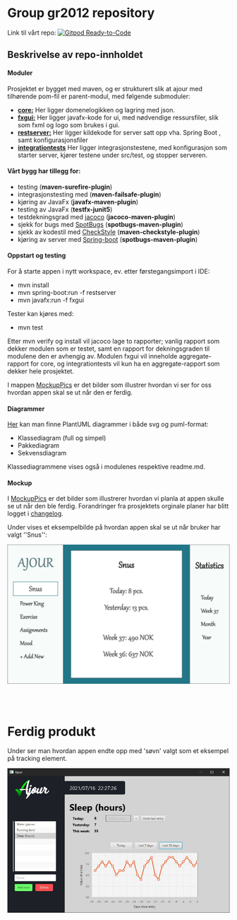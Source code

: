# Group gr2012 repository

Link til vårt repo: [![Gitpod Ready-to-Code](https://img.shields.io/badge/Gitpod-Ready--to--Code-blue?logo=gitpod)](https://gitpod.idi.ntnu.no/#https://gitlab.stud.idi.ntnu.no/it1901/groups-2020/gr2012/gr2012)


## Beskrivelse av repo-innholdet
#### Moduler
Prosjektet er bygget med maven, og er strukturert slik at ajour med tilhørende pom-fil er parent-modul, med følgende submoduler: 

- [**core:**](ajour/core/README.md) Her ligger domenelogikken og lagring med json. 
- [**fxgui:**](ajour/fxgui/README.md) Her ligger javafx-kode for ui, med nødvendige ressursfiler, slik som fxml og logo som brukes i gui. 
- [**restserver:**](ajour/restserver/README.md) Her ligger kildekode for server satt opp vha. Spring Boot
 , samt konfigurasjonsfiler
- [**integrationtests**](ajour/integrationtests/README.md) Her ligger integrasjonstestene, med konfigurasjon som starter server, 
kjører testene under src/test, og stopper serveren. 

#### Vårt bygg har tillegg for:

- testing (**maven-surefire-plugin**)
- integrasjonstesting med (**maven-failsafe-plugin**)
- kjøring av JavaFx (**javafx-maven-plugin**)
- testing av JavaFx (**testfx-junit5**)
- testdekningsgrad med [jacoco](https://github.com/jacoco/jacoco) (**jacoco-maven-plugin**)
- sjekk for bugs med [SpotBugs](https://github.com/spotbugs/spotbugs) (**spotbugs-maven-plugin**)
- sjekk av kodestil med [CheckStyle](https://github.com/apache/maven-checkstyle-plugin) (**maven-checkstyle-plugin**)
- kjøring av server med [Spring-boot](https://github.com/spring-projects/spring-boot) (**spotbugs-maven-plugin**)


#### Oppstart og testing

For å starte appen i nytt workspace, ev. etter førstegangsimport i IDE:
- mvn install
- mvn spring-boot:run -f restserver
- mvn javafx:run -f fxgui

Tester kan kjøres med:
- mvn test

Etter mvn verify og install vil jacoco lage to rapporter; vanlig rapport som dekker modulen som
er testet, samt en rapport for dekningsgraden til modulene den er avhengig av. Modulen fxgui vil inneholde
aggregate-rapport for core, og integrationtests vil kun ha en aggregate-rapport som dekker hele prosjektet.


I mappen [MockupPics](documentation/mockupPics)
 er det bilder som illustrer hvordan vi ser for oss 
hvordan appen skal se ut når den er ferdig. 

#### Diagrammer
[Her](documentation/UML) kan man finne PlantUML diagrammer i både svg og puml-format:
- Klassediagram (full og simpel)
- Pakkediagram
- Sekvensdiagram

Klassediagrammene vises også i modulenes respektive readme.md. 

#### Mockup
I [MockupPics](documentation/mockupPics) er det bilder som illustrerer hvordan vi planla
 at appen skulle se ut når den ble ferdig. 
Forandringer fra prosjektets orginale planer har blitt logget i [changelog](documentation/changelog.md).

Under vises et eksempelbilde på hvordan appen skal se ut når bruker har valgt ''Snus'': 

![Eksempelbilde Snnus](documentation/mockupPics/snusOpening.png)

<br/><br/>

# Ferdig produkt 

Under ser man hvordan appen endte opp med 'søvn' valgt som et eksempel på tracking element.

![Eksempelbilde Snnus](documentation/ajourfinished.jpg)